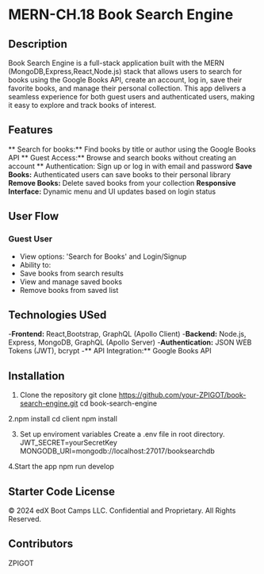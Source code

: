 # MERN-CH.18 Book Search Engine 

## Description

Book Search Engine is a full-stack application built with the MERN (MongoDB,Express,React,Node.js) stack that allows users to search for books using the Google Books API, create an account, log in, save their favorite books, and manage their personal collection.
This app delivers a seamless experience for both guest users and authenticated users, making it easy to explore and track books of interest.

## Features 

** Search for books:** Find books by title or author using the Google Books API 
** Guest Access:** Browse and search books without creating an account 
** Authentication: Sign up or log in with email and password 
**Save Books:** Authenticated users can save books to their personal library
**Remove Books:** Delete saved books from your collection
**Responsive Interface:** Dynamic menu and UI updates based on login status 

## User Flow 

### Guest User
- View options: 'Search for Books' and Login/Signup
- Ability to:
-  Save books from search results
-  View and manage saved books
-  Remove books from saved list

  ## Technologies USed 

  -**Frontend:** React,Bootstrap, GraphQL (Apollo Client)
  -**Backend:** Node.js, Express, MongoDB, GraphQL (Apollo Server)
  -**Authentication:** JSON WEB Tokens (JWT), bcrypt
  -** API Integration:** Google Books API 
  
## Installation 
1. Clone the repository
   git clone https://github.com/your-ZPIGOT/book-search-engine.git
cd book-search-engine

2.npm install
cd client
npm install

3. Set up enviroment variables
Create a .env file in root directory.
JWT_SECRET=yourSecretKey
MONGODB_URI=mongodb://localhost:27017/booksearchdb

4.Start the app
npm run develop

## Starter Code License 
© 2024 edX Boot Camps LLC. Confidential and Proprietary. All Rights Reserved.

## Contributors 
ZPIGOT


